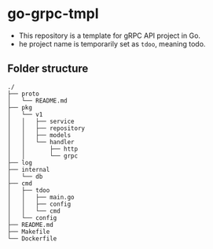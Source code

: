 # go-grpc-tmpl

- This repository is a template for gRPC API project in Go.
- he project name is temporarily set as `tdoo`, meaning todo.

## Folder structure
```
./
├── proto
│   └── README.md
├── pkg
│   └── v1
│   │   ├── service
│   │   ├── repository
│   │   ├── models
│   │   └── handler
│   │       ├── http
│   │       └── grpc
├── log
├── internal
│   └── db
├── cmd
│   ├── tdoo
│   │   ├── main.go
│   │   ├── config
│   │   └── cmd
│   └── config
├── README.md
├── Makefile
└── Dockerfile
```